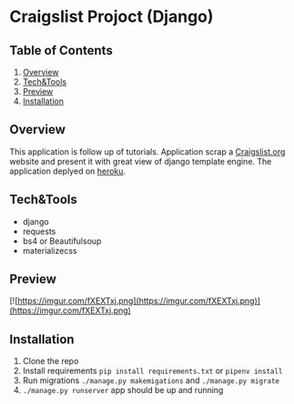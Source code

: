 # Craigslist Projoct (Django)

## Table of Contents

1. [ Overview ](#overview)
2. [ Tech&Tools ](#tech&tools)
3. [ Preview ](#preview)
4. [ Installation ](#installation)

## Overview

This application is follow up of tutorials. Application scrap a [Craigslist.org](http://craigslist.org) website and present it with great view of django template engine. The application deplyed on [heroku](https://craigslist-scrap.herokuapp.com/).

## Tech&Tools

- django
- requests
- bs4 or Beautifulsoup
- materializecss

## Preview

[![https://imgur.com/fXEXTxj.png](https://imgur.com/fXEXTxj.png)](https://imgur.com/fXEXTxj.png)

## Installation

1. Clone the repo
2. Install requirements `pip install requirements.txt` or `pipenv install`
3. Run migrations `./manage.py makemigations` and `./manage.py migrate`
4. `./manage.py runserver` app should be up and running
